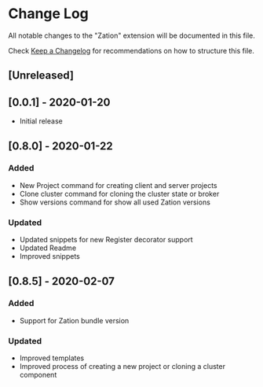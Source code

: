 # Change Log

All notable changes to the "Zation" extension will be documented in this file.

Check [Keep a Changelog](http://keepachangelog.com/) for recommendations on how to structure this file.

## [Unreleased]

## [0.0.1] - 2020-01-20
- Initial release

## [0.8.0] - 2020-01-22
### Added
- New Project command for creating client and server projects
- Clone cluster command for cloning the cluster state or broker
- Show versions command for show all used Zation versions
### Updated
- Updated snippets for new Register decorator support
- Updated Readme
- Improved snippets

## [0.8.5] - 2020-02-07
### Added
- Support for Zation bundle version
### Updated
- Improved templates
- Improved process of creating a new project or cloning a cluster component